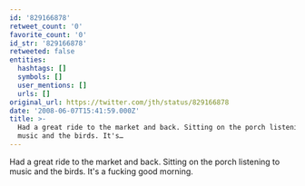 ```yaml
---
id: '829166878'
retweet_count: '0'
favorite_count: '0'
id_str: '829166878'
retweeted: false
entities:
  hashtags: []
  symbols: []
  user_mentions: []
  urls: []
original_url: https://twitter.com/jth/status/829166878
date: '2008-06-07T15:41:59.000Z'
title: >-
  Had a great ride to the market and back. Sitting on the porch listening to
  music and the birds. It's…
---
```


Had a great ride to the market and back. Sitting on the porch listening to music and the birds. It's a fucking good morning.